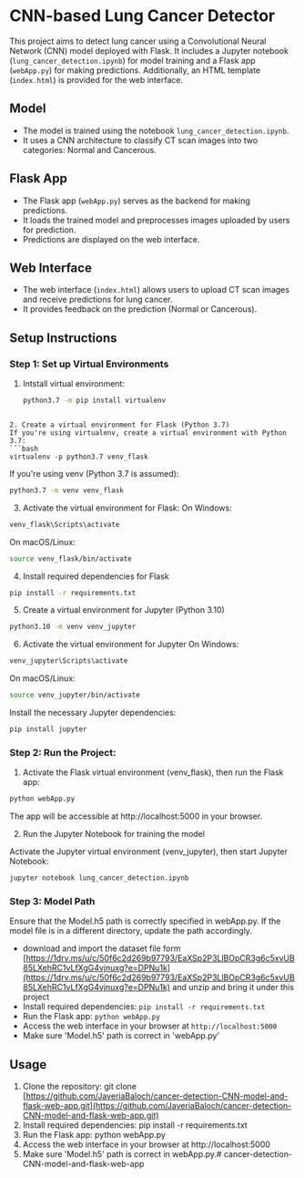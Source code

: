 
# CNN-based Lung Cancer Detector

This project aims to detect lung cancer using a Convolutional Neural Network (CNN) model deployed with Flask. It includes a Jupyter notebook (`lung_cancer_detection.ipynb`) for model training and a Flask app (`webApp.py`) for making predictions. Additionally, an HTML template (`index.html`) is provided for the web interface.

## Model
- The model is trained using the notebook `lung_cancer_detection.ipynb`.
- It uses a CNN architecture to classify CT scan images into two categories: Normal and Cancerous.

## Flask App
- The Flask app (`webApp.py`) serves as the backend for making predictions.
- It loads the trained model and preprocesses images uploaded by users for prediction.
- Predictions are displayed on the web interface.

## Web Interface
- The web interface (`index.html`) allows users to upload CT scan images and receive predictions for lung cancer.
- It provides feedback on the prediction (Normal or Cancerous).

## Setup Instructions

### Step 1: Set up Virtual Environments
1. Intstall virtual environment:
   ```bash
   python3.7 -m pip install virtualenv
```

2. Create a virtual environment for Flask (Python 3.7)
If you're using virtualenv, create a virtual environment with Python 3.7:
```bash 
virtualenv -p python3.7 venv_flask
```

If you're using venv (Python 3.7 is assumed):
```bash
python3.7 -m venv venv_flask
```
3. Activate the virtual environment for Flask:
On Windows:
```bash
venv_flask\Scripts\activate
```
On macOS/Linux:
```bash
source venv_flask/bin/activate
```
4. Install required dependencies for Flask
```bash
pip install -r requirements.txt
```
5. Create a virtual environment for Jupyter (Python 3.10)
```bash
python3.10 -m venv venv_jupyter
```
6. Activate the virtual environment for Jupyter
On Windows:
```bash 
venv_jupyter\Scripts\activate
```
On macOS/Linux:
```bash
source venv_jupyter/bin/activate
```

Install the necessary Jupyter dependencies:
```bash
pip install jupyter
```

###  Step 2: Run the Project:
1. Activate the Flask virtual environment (venv_flask), then run the Flask app:
```bash
python webApp.py
```
The app will be accessible at http://localhost:5000 in your browser.

2. Run the Jupyter Notebook for training the model

Activate the Jupyter virtual environment (venv_jupyter), then start Jupyter Notebook:
```bash 
jupyter notebook lung_cancer_detection.ipynb
```

### Step 3: Model Path
Ensure that the Model.h5 path is correctly specified in webApp.py. If the model file is in a different directory, update the path accordingly.
- download and import the dataset file form [https://1drv.ms/u/c/50f6c2d269b97793/EaXSp2P3LlBOpCR3g6c5xvUB85LXehRC1vLfXgG4vjnuxg?e=DPNu1k](https://1drv.ms/u/c/50f6c2d269b97793/EaXSp2P3LlBOpCR3g6c5xvUB85LXehRC1vLfXgG4vjnuxg?e=DPNu1k) and unzip and bring it under this project
- Install required dependencies: `pip install -r requirements.txt`
- Run the Flask app: `python webApp.py`
- Access the web interface in your browser at `http://localhost:5000`
- Make sure 'Model.h5' path is correct in 'webApp.py'

## Usage
1. Clone the repository: git clone [https://github.com/JaveriaBaloch/cancer-detection-CNN-model-and-flask-web-app.git](https://github.com/JaveriaBaloch/cancer-detection-CNN-model-and-flask-web-app.git)
2. Install required dependencies: pip install -r requirements.txt
3. Run the Flask app: python webApp.py
4. Access the web interface in your browser at http://localhost:5000
5. Make sure 'Model.h5' path is correct in webApp.py.# cancer-detection-CNN-model-and-flask-web-app
